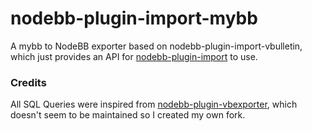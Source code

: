 nodebb-plugin-import-mybb
==========================

A mybb to NodeBB exporter based on nodebb-plugin-import-vbulletin, which just provides an API for [nodebb-plugin-import](https://github.com/akhoury/nodebb-plugin-import) to use.

### Credits

All SQL Queries were inspired from [nodebb-plugin-vbexporter](https://github.com/MakerStudios/nodebb-plugin-vbexporter), which doesn't seem to be maintained so I created my own fork.
